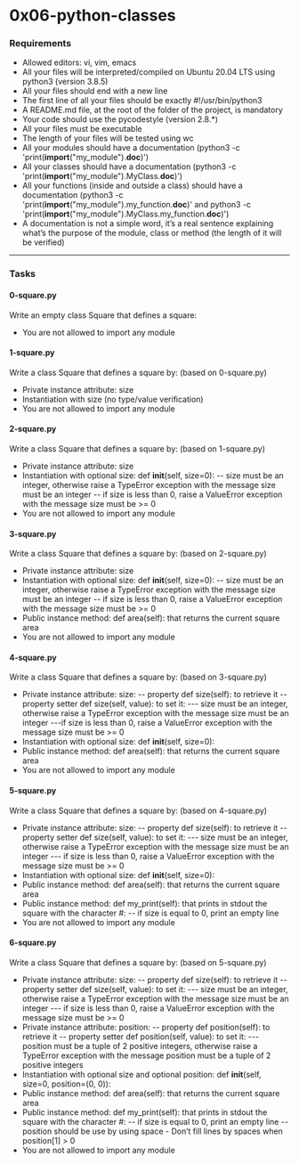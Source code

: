 # 0x06-python-classes

### Requirements
- Allowed editors: vi, vim, emacs
- All your files will be interpreted/compiled on Ubuntu 20.04 LTS using python3 (version 3.8.5)
- All your files should end with a new line
- The first line of all your files should be exactly #!/usr/bin/python3
- A README.md file, at the root of the folder of the project, is mandatory
- Your code should use the pycodestyle (version 2.8.*)
- All your files must be executable
- The length of your files will be tested using wc
- All your modules should have a documentation (python3 -c 'print(__import__("my_module").__doc__)')
- All your classes should have a documentation (python3 -c 'print(__import__("my_module").MyClass.__doc__)')
- All your functions (inside and outside a class) should have a documentation (python3 -c 'print(__import__("my_module").my_function.__doc__)' and python3 -c 'print(__import__("my_module").MyClass.my_function.__doc__)')
- A documentation is not a simple word, it’s a real sentence explaining what’s the purpose of the module, class or method (the length of it will be verified)

---

### Tasks

#### 0-square.py
Write an empty class Square that defines a square:

- You are not allowed to import any module

#### 1-square.py
Write a class Square that defines a square by: (based on 0-square.py)

- Private instance attribute: size
- Instantiation with size (no type/value verification)
- You are not allowed to import any module

#### 2-square.py
Write a class Square that defines a square by: (based on 1-square.py)

- Private instance attribute: size
- Instantiation with optional size: def __init__(self, size=0):
-- size must be an integer, otherwise raise a TypeError exception with the message size must be an integer
-- if size is less than 0, raise a ValueError exception with the message size must be >= 0
- You are not allowed to import any module

#### 3-square.py
Write a class Square that defines a square by: (based on 2-square.py)

- Private instance attribute: size
- Instantiation with optional size: def __init__(self, size=0):
-- size must be an integer, otherwise raise a TypeError exception with the message size must be an integer
-- if size is less than 0, raise a ValueError exception with the message size must be >= 0
- Public instance method: def area(self): that returns the current square area
- You are not allowed to import any module

#### 4-square.py
Write a class Square that defines a square by: (based on 3-square.py)

- Private instance attribute: size:
-- property def size(self): to retrieve it
-- property setter def size(self, value): to set it:
--- size must be an integer, otherwise raise a TypeError exception with the message size must be an integer
---if size is less than 0, raise a ValueError exception with the message size must be >= 0
- Instantiation with optional size: def __init__(self, size=0):
- Public instance method: def area(self): that returns the current square area
- You are not allowed to import any module

#### 5-square.py
Write a class Square that defines a square by: (based on 4-square.py)

- Private instance attribute: size:
-- property def size(self): to retrieve it
-- property setter def size(self, value): to set it:
--- size must be an integer, otherwise raise a TypeError exception with the message size must be an integer
--- if size is less than 0, raise a ValueError exception with the message size must be >= 0
- Instantiation with optional size: def __init__(self, size=0):
- Public instance method: def area(self): that returns the current square area
- Public instance method: def my_print(self): that prints in stdout the square with the character #:
-- if size is equal to 0, print an empty line
- You are not allowed to import any module

#### 6-square.py
Write a class Square that defines a square by: (based on 5-square.py)

- Private instance attribute: size:
-- property def size(self): to retrieve it
-- property setter def size(self, value): to set it:
--- size must be an integer, otherwise raise a TypeError exception with the message size must be an integer
--- if size is less than 0, raise a ValueError exception with the message size must be >= 0
- Private instance attribute: position:
-- property def position(self): to retrieve it
-- property setter def position(self, value): to set it:
--- position must be a tuple of 2 positive integers, otherwise raise a TypeError exception with the message position must be a tuple of 2 positive integers
- Instantiation with optional size and optional position: def __init__(self, size=0, position=(0, 0)):
- Public instance method: def area(self): that returns the current square area
- Public instance method: def my_print(self): that prints in stdout the square with the character #:
-- if size is equal to 0, print an empty line
-- position should be use by using space - Don’t fill lines by spaces when position[1] > 0
- You are not allowed to import any module
